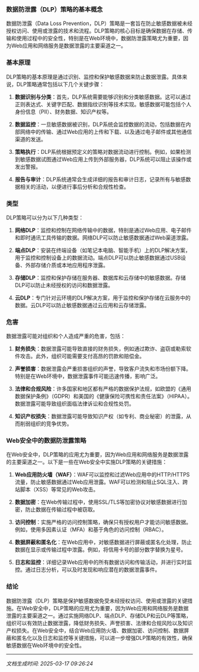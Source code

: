 ### 数据防泄露（DLP）策略的基本概念

数据防泄露（Data Loss Prevention，DLP）策略是一套旨在防止敏感数据被未经授权访问、使用或泄露的技术和流程。DLP策略的核心目标是确保数据在存储、传输和使用过程中的安全性，特别是在Web环境中，数据防泄露策略尤为重要，因为Web应用和网络服务是数据泄露的主要渠道之一。

### 基本原理

DLP策略的基本原理是通过识别、监控和保护敏感数据来防止数据泄露。具体来说，DLP策略通常包括以下几个关键步骤：

1. **数据识别与分类**：首先，DLP系统需要能够识别和分类敏感数据。这可以通过正则表达式、关键字匹配、数据指纹识别等技术实现。敏感数据可能包括个人身份信息（PII）、财务数据、知识产权等。

2. **数据监控**：一旦敏感数据被识别，DLP系统会监控数据的流动，包括数据在内部网络中的传输、通过Web应用的上传和下载、以及通过电子邮件或其他通信渠道的发送。

3. **策略执行**：DLP系统根据预定义的策略对数据流动进行控制。例如，如果检测到敏感数据试图通过Web应用上传到外部服务器，DLP系统可以阻止该操作或发出警报。

4. **报告与审计**：DLP系统通常会生成详细的报告和审计日志，记录所有与敏感数据相关的活动，以便进行事后分析和合规性检查。

### 类型

DLP策略可以分为以下几种类型：

1. **网络DLP**：监控和控制在网络传输中的数据，特别是通过Web应用、电子邮件和即时通讯工具传输的数据。网络DLP可以防止敏感数据通过Web渠道泄露。

2. **端点DLP**：安装在终端设备（如笔记本电脑、智能手机）上的DLP解决方案，用于监控和控制设备上的数据流动。端点DLP可以防止敏感数据通过USB设备、外部存储介质或本地应用程序泄露。

3. **存储DLP**：监控和保护存储在服务器、数据库和云存储中的敏感数据。存储DLP可以防止未经授权的访问和数据泄露。

4. **云DLP**：专门针对云环境的DLP解决方案，用于监控和保护存储在云服务中的数据。云DLP可以防止敏感数据通过云应用和云存储泄露。

### 危害

数据泄露可能对组织和个人造成严重的危害，包括：

1. **财务损失**：数据泄露可能导致直接的财务损失，例如通过欺诈、盗窃或勒索软件攻击。此外，组织可能需要支付高昂的罚款和赔偿金。

2. **声誉损害**：数据泄露会严重损害组织的声誉，导致客户流失和市场份额下降。特别是在Web环境中，数据泄露事件可能迅速传播，影响广泛。

3. **法律和合规风险**：许多国家和地区都有严格的数据保护法规，如欧盟的《通用数据保护条例》（GDPR）和美国的《健康保险可携性和责任法案》（HIPAA）。数据泄露可能导致组织面临法律诉讼和合规性处罚。

4. **知识产权损失**：数据泄露可能导致知识产权（如专利、商业秘密）的泄露，从而削弱组织的竞争优势。

### Web安全中的数据防泄露策略

在Web安全中，DLP策略的应用尤为重要，因为Web应用和网络服务是数据泄露的主要渠道之一。以下是一些在Web安全中实施DLP策略的关键措施：

1. **Web应用防火墙（WAF）**：WAF可以监控和过滤Web应用中的HTTP/HTTPS流量，防止敏感数据通过Web应用泄露。WAF可以检测和阻止SQL注入、跨站脚本（XSS）等常见的Web攻击。

2. **数据加密**：在Web传输过程中，使用SSL/TLS等加密协议对敏感数据进行加密，防止数据在传输过程中被窃取。

3. **访问控制**：实施严格的访问控制策略，确保只有授权用户才能访问敏感数据。例如，使用多因素认证（MFA）和基于角色的访问控制（RBAC）。

4. **数据屏蔽和匿名化**：在Web应用中，对敏感数据进行屏蔽或匿名化处理，防止数据在显示或传输过程中泄露。例如，将信用卡号的部分数字替换为星号。

5. **日志和监控**：详细记录Web应用中的所有数据访问和传输活动，并进行实时监控。通过日志分析，可以及时发现和响应潜在的数据泄露事件。

### 结论

数据防泄露（DLP）策略是保护敏感数据免受未经授权访问、使用或泄露的关键措施。在Web安全中，DLP策略的应用尤为重要，因为Web应用和网络服务是数据泄露的主要渠道之一。通过实施网络DLP、端点DLP、存储DLP和云DLP等策略，组织可以有效防止数据泄露，降低财务损失、声誉损害、法律和合规风险以及知识产权损失。在Web安全中，结合Web应用防火墙、数据加密、访问控制、数据屏蔽和匿名化以及日志和监控等关键措施，可以进一步增强DLP策略的有效性，确保敏感数据在Web环境中的安全性。

---

*文档生成时间: 2025-03-17 09:26:24*

